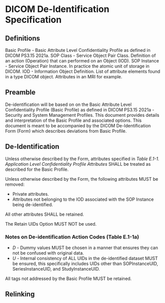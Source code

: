 # DICOM De-Identification Specification

## Definitions

Basic Profile - Basic Attribute Level Confidentiality Profile as defined in DICOM PS3.15 2021a.
SOP Class - Service Object Pair Class. Definition of an action (Operation) that can performed on an Object (IOD).
SOP Instance - Service Object Pair Instance. In practice the atomic unit of storage in DICOM.
IOD - Information Object Definition. List of attribute elements found in a type DICOM object. Attributes in an MRI for example.

## Preamble

De-identification will be based on on the Basic Attribute Level Confidentiality Profile (Basic Profile) as defined in DICOM PS3.15 2021a - Security and System Management Profiles. This document provides details and interpretation of the Basic Profile and associated options. This document is meant to be accompanied by the DICOM De-Identification Form (Form) which describes deviations from Basic Profile.

## De-Identification

Unless otherwise described by the Form, attributes specified in *Table E.1-1. Application Level Confidentiality Profile Attributes* SHALL be treated as described for the Basic Profile.

Unless otherwise described by the Form, the following attributes MUST be removed:

- Private attributes.
- Attributes not belonging to the IOD associated with the SOP Instance being de-identified.

All other attributes SHALL be retained.

The Retain UIDs Option MUST NOT be used.

### Notes on De-identification Action Codes (Table E.1-1a)

- *D* - Dummy values MUST be chosen in a manner that ensures they can not be confused with original data.
- *U* - Internal consistency of ALL UIDs in the de-identified dataset MUST be ensured, this specifically includes UIDs other than SOPInstanceUID, SeriesInstanceUID, and StudyInstanceUID.

All tags not addressed by the Basic Profile MUST be retained.

## Relinking